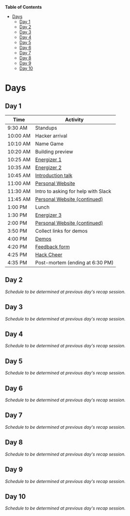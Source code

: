 <!-- markdown-toc start - Don't edit this section. Run M-x markdown-toc-generate-toc again -->
**Table of Contents**

- [Days](#days)
  - [Day 1](#day-1)
  - [Day 2](#day-2)
  - [Day 3](#day-3)
  - [Day 4](#day-4)
  - [Day 5](#day-5)
  - [Day 6](#day-6)
  - [Day 7](#day-7)
  - [Day 8](#day-8)
  - [Day 9](#day-9)
  - [Day 10](#day-10)

<!-- markdown-toc end -->

# Days

## Day 1

| Time     | Activity                                                      |
| -------- | ------------------------------------------------------------- |
| 9:30 AM  | Standups                                                      |
| 10:00 AM | Hacker arrival                                                |
| 10:10 AM | Name Game                                                     |
| 10:20 AM | Building preview                                              |
| 10:25 AM | [Energizer 1](../ACTIVITIES.md#i-love-my-neighbor-who)        |
| 10:35 AM | [Energizer 2](../ACTIVITIES.md#human-pictionary)              |
| 10:45 AM | [Introduction talk](../ACTIVITIES.md#introduction-talk)       |
| 11:00 AM | [Personal Website][personal_website]                          |
| 11:30 AM | Intro to asking for help with Slack                           |
| 11:45 AM | [Personal Website (continued)][personal_website]              |
| 1:00 PM  | Lunch                                                         |
| 1:30 PM  | [Energizer 3](../ACTIVITIES.md#evolution-rock-paper-scissors) |
| 2:00 PM  | [Personal Website (continued)][personal_website]              |
| 3:50 PM  | Collect links for demos                                       |
| 4:00 PM  | [Demos](../ACTIVITIES.md#demos)                               |
| 4:20 PM  | [Feedback form](../ACTIVITIES.md#feedback-forms)              |
| 4:25 PM  | [Hack Cheer](../ACTIVITIES.md#hack-cheer)                     |
| 4:35 PM  | Post-mortem (ending at 6:30 PM)                               |

## Day 2

_Schedule to be determined at previous day's recap session._

## Day 3

_Schedule to be determined at previous day's recap session._

## Day 4

_Schedule to be determined at previous day's recap session._

## Day 5

_Schedule to be determined at previous day's recap session._

## Day 6

_Schedule to be determined at previous day's recap session._

## Day 7

_Schedule to be determined at previous day's recap session._

## Day 8

_Schedule to be determined at previous day's recap session._

## Day 9

_Schedule to be determined at previous day's recap session._

## Day 10

_Schedule to be determined at previous day's recap session._

[personal_website]: https://workshops.hackclub.com/personal_website
[that_was_easy]: https://workshops.hackclub.com/that_was_easy
[geometric_pattern]: https://workshops.hackclub.com/geometric_pattern
[dodge]: https://workshops.hackclub.com/dodge
[platformer]: https://workshops.hackclub.com/platformer
[chat]: https://workshops.hackclub.com/chat
[collab_sketch]: https://workshops.hackclub.com/collab_sketch
[free_form_projects]: ../ACTIVITIES.md#free-form-projects
[hackathon]: ../ACTIVITIES.md#hackathons
